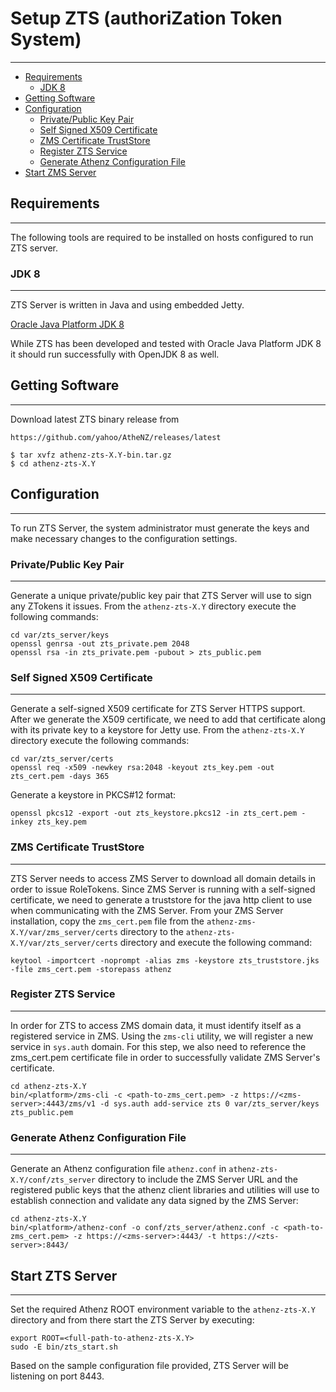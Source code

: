 # Setup ZTS (authoriZation Token System)
----------------------------------------

* [Requirements](#requirements)
    * [JDK 8](#jdk-8)
* [Getting Software](#getting-software)
* [Configuration](#configuration)
    * [Private/Public Key Pair](#privatepublic-key-pair)
    * [Self Signed X509 Certificate](#self-signed-x509-certificate)
    * [ZMS Certificate TrustStore](#zms-certificate-truststore)
    * [Register ZTS Service](#register-zts-service)
    * [Generate Athenz Configuration File](#generate-athenz-configuration-file)
* [Start ZMS Server](#start-zms-server)

## Requirements
---------------

The following tools are required to be installed on hosts
configured to run ZTS server.

### JDK 8
---------

ZTS Server is written in Java and using embedded Jetty.

[Oracle Java Platform JDK 8](http://www.oracle.com/technetwork/java/javase/downloads/jdk8-downloads-2133151.html)

While ZTS has been developed and tested with Oracle Java Platform JDK 8
it should run successfully with OpenJDK 8 as well.

## Getting Software
-------------------

Download latest ZTS binary release from

```
https://github.com/yahoo/AtheNZ/releases/latest
```

```shell
$ tar xvfz athenz-zts-X.Y-bin.tar.gz
$ cd athenz-zts-X.Y
```

## Configuration
----------------

To run ZTS Server, the system administrator must generate the keys
and make necessary changes to the configuration settings.

### Private/Public Key Pair
---------------------------

Generate a unique private/public key pair that ZTS Server will use
to sign any ZTokens it issues. From the `athenz-zts-X.Y` directory
execute the following commands:

```
cd var/zts_server/keys
openssl genrsa -out zts_private.pem 2048
openssl rsa -in zts_private.pem -pubout > zts_public.pem
```

### Self Signed X509 Certificate
--------------------------------

Generate a self-signed X509 certificate for ZTS Server HTTPS
support. After we generate the X509 certificate, we need to add
that certificate along with its private key to a keystore for Jetty 
use. From the `athenz-zts-X.Y` directory execute the following
commands:

```
cd var/zts_server/certs
openssl req -x509 -newkey rsa:2048 -keyout zts_key.pem -out zts_cert.pem -days 365
```

Generate a keystore in PKCS#12 format:

```
openssl pkcs12 -export -out zts_keystore.pkcs12 -in zts_cert.pem -inkey zts_key.pem
```

### ZMS Certificate TrustStore
------------------------------

ZTS Server needs to access ZMS Server to download all domain details
in order to issue RoleTokens. Since ZMS Server is running with a
self-signed certificate, we need to generate a truststore for the
java http client to use when communicating with the ZMS Server.
From your ZMS Server installation, copy the `zms_cert.pem` file
from the `athenz-zms-X.Y/var/zms_server/certs` directory to the
`athenz-zts-X.Y/var/zts_server/certs` directory and execute the following
command:

```
keytool -importcert -noprompt -alias zms -keystore zts_truststore.jks -file zms_cert.pem -storepass athenz
```

### Register ZTS Service
------------------------

In order for ZTS to access ZMS domain data, it must identify itself
as a registered service in ZMS. Using the `zms-cli` utility, we will
register a new service in `sys.auth` domain. For this step, we also
need to reference the zms_cert.pem certificate file in order to
successfully validate ZMS Server's certificate.

```
cd athenz-zts-X.Y
bin/<platform>/zms-cli -c <path-to-zms_cert.pem> -z https://<zms-server>:4443/zms/v1 -d sys.auth add-service zts 0 var/zts_server/keys zts_public.pem
```

### Generate Athenz Configuration File
--------------------------------------

Generate an Athenz configuration file `athenz.conf` in `athenz-zts-X.Y/conf/zts_server`
directory to include the ZMS Server URL and the registered public keys that the
athenz client libraries and utilities will use to establish connection and validate any
data signed by the ZMS Server:

```
cd athenz-zts-X.Y
bin/<platform>/athenz-conf -o conf/zts_server/athenz.conf -c <path-to-zms_cert.pem> -z https://<zms-server>:4443/ -t https://<zts-server>:8443/
```

## Start ZTS Server
-------------------

Set the required Athenz ROOT environment variable to the `athenz-zts-X.Y`
directory and from there start the ZTS Server by executing:

```
export ROOT=<full-path-to-athenz-zts-X.Y>
sudo -E bin/zts_start.sh
```

Based on the sample configuration file provided, ZTS Server will be listening
on port 8443.
